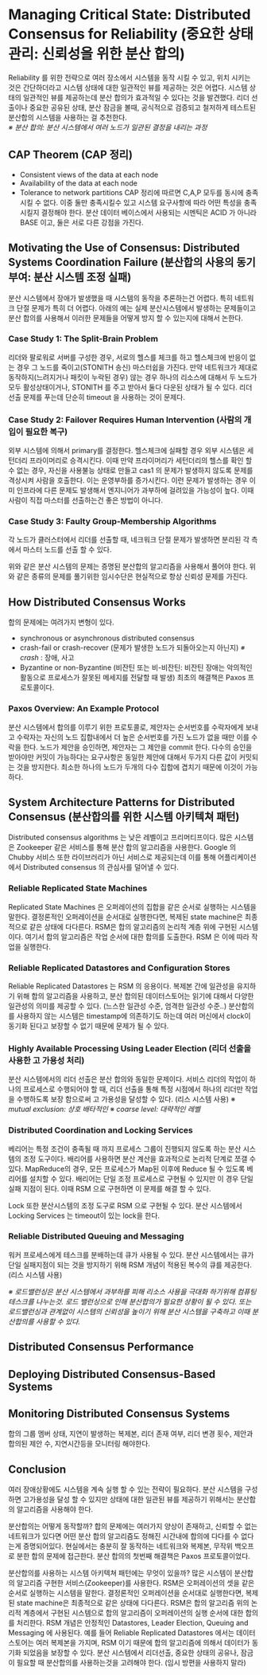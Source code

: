 # Managing Critical State: Distributed Consensus for Reliability (중요한 상태 관리: 신뢰성을 위한 분산 합의)

Reliability 를 위한 전략으로 여러 장소에서 시스템을 동작 시킬 수 있고, 위치 시키는 것은 간단하더라고 시스템 상태에 대한 일관적인 뷰를 제공하는 것은 어렵다.
시스템 상태의 일관적인 뷰를 제공하는데 분산 합의가 효과적일 수 있다는 것을 발견했다.
리더 선출이나 중요한 공유된 상태, 분산 잠금을 볼때, 공식적으로 검증되고 철저하게 테스트된 분산합의 시스템을 사용하는 걸 추천한다.  
_※ 분산 합의: 분산 시스템에서 여러 노드가 일관된 결정을 내리는 과정_


## CAP Theorem (CAP 정리)
- Consistent views of the data at each node
- Availability of the data at each node
- Tolerance to network partitions
CAP 정리에 따르면 C,A,P 모두를 동시에 충족시킬 수 없다. 이중 둘만 충족시킬수 있고 시스템 요구사항에 따라 어떤 특성을 충족시킬지 결정해야 한다.
분산 데이터 베이스에서 사용되는 시멘틱은 ACID 가 아니라 BASE 이고, 둘은 서로 다른 강점을 가진다. 


## Motivating the Use of Consensus: Distributed Systems Coordination Failure (분산합의 사용의 동기부여: 분산 시스템 조정 실패)
분산 시스템에서 장애가 발생했을 때 시스템의 동작을 추론하는건 어렵다. 특히 네트워크 단절 문제가 특히 더 어렵다.
아래의 예는 실제 분산시스템에서 발생하는 문제들이고 분산 합의를 사용해서 이러한 문제들을 어떻게 방지 할 수 있는지에 대해서 논한다.

### Case Study 1: The Split-Brain Problem
리더와 팔로워로 서버를 구성한 경우, 서로의 헬스를 체크를 하고 헬스체크에 반응이 없는 경우 그 노드를 죽이고(STONITH 송신) 마스터쉽을 가진다.
만약 네트워크가 제대로 동작하지(느려지거나 패킷이 누락된 경우) 않는 경우 하나의 리소스에 대해서 두 노드가 모두 활성상태이거나,
STONITH 를 주고 받아서 둘다 다운된 상태가 될 수 있다.
리더 선출 문제를 푸는데 단순히 timeout 을 사용하는 것이 문제다.

### Case Study 2: Failover Requires Human Intervention (사람의 개입이 필요한 복구)
외부 시스템에 의해서 primary를 결정한다. 헬스체크에 실패할 경우 외부 시스템은 세턴더리 프라이머리로 승격시킨다.
이때 만약 프라이머리가 세턴더리의 헬스를 확인 할 수 없는 경우, 자신을 사용불능 상태로 만들고 cas1 의 문제가 발생하지 않도록 문제를 격상시켜 사람을 호출한다.
이는 운영부하를 증가시킨다. 이런 문제가 발생하는 경우 이미 인프라에 다른 문제도 발생해서 엔지니어가 과부하에 걸려있을 가능성이 높다.
이때 사람이 직접 마스터를 선출하는건 좋은 방법이 아니다.

### Case Study 3: Faulty Group-Membership Algorithms
각 노드가 클러스터에서 리더를 선출할 때, 네크워크 단절 문제가 발생하면 분리된 각 측에서 마스터 노드를 선출 할 수 있다.

위와 같은 분산 시스템의 문제는 증명된 분산합의 알고리즘을 사용해서 풀어야 한다.
위와 같은 종류의 문제를 풀기위한 임시수단은 현실적으로 항상 신뢰성 문제를 가진다.

## How Distributed Consensus Works
합의 문제에는 여려가지 변형이 있다.
- synchronous or asynchronous distributed consensus
- crash-fail or crash-recover (문제가 발생한 노드가 되돌아오는지 아닌지)
_※ crash_ : 장애, 사고
- Byzantine or non-Byzantine (비잔틴 또는 비-비잔틴: 비잔틴 장애는 악의적인 활동으로 프로세스가 잘못된 메세지를 전달할 때 발생)
최초의 해결책은 Paxos 프로토콜이다.

### Paxos Overview: An Example Protocol
분산 시스템에서 합의를 이루기 위한 프로토콜로, 제안자는 순서번호를 수락자에게 보내고
수락자는 자신의 노드 집합내에서 더 높은 순서번호를 가진 노드가 없을 때만 이를 수락을 한다.
노드가 제안을 승인하면, 제안자는 그 제안을 commit 한다.
다수의 승인을 받아야만 커밋이 가능하다는 요구사항은 동일한 제안에 대해서 두가지 다른 값이 커밋되는 것을 방지한다.
최소한 하나의 노드가 두개의 다수 집합에 겹치기 때문에 이것이 가능하다.


## System Architecture Patterns for Distributed Consensus (분산합의를 위한 시스템 아키텍쳐 패턴)
Distributed consensus algorithms 는 낮은 레벨이고 프리머티프이다.
많은 시스템은 Zookeeper 같은 서비스를 통해 분산 합의 알고리즘을 사용한다.
Google 의 Chubby 서비스 또한 라이브러리가 아닌 서비스로 제공되는데 이를 통해 어플리케이션에서
Distributed consensus 의 관심사를 덜어낼 수 있다.


### Reliable Replicated State Machines
Replicated State Machines 은 오퍼레이션의 집합을 같은 순서로 실행하는 시스템을 말한다.
결정론적인 오퍼레이션을 순서대로 실행한다면, 복제된 state machine은 최종적으로 같은 상태에 다다른다.
RSM은 합의 알고리즘의 논리적 계층 위에 구현된 시스템 이다.
여기서 합의 알고리즘은 작업 순서에 대한 합의를 도출한다. RSM 은 이에 따라 작업을 실행한다.

### Reliable Replicated Datastores and Configuration Stores
Reliable Replicated Datastores 는 RSM 의 응용이다.
복제본 간에 일관성을 유지하기 위해 합의 알고리즘을 사용하고, 분산 합의된 데이터스토어는 읽기에 대해서 다양한 일관성의 의미를 제공할 수 있다.
(느스한 일관성 수준, 엄격한 일관성 수준..)
분산합의를 사용하지 않는 시스템은 timestamp에 의존하기도 하는데 여러 머신에서 clock이 동기화 된다고 보장할 수 없기 때문에 문제가 될 수 있다.

### Highly Available Processing Using Leader Election (리더 선출을 사용한 고 가용성 처리)
분산 시스템에서의 리더 선출은 분산 합의와 동일한 문제이다.
서비스 리더의 작업이 하나의 프로세스로 수행되어야 할 때, 리더 선출을 통해 특정 시점에서 하나의 리더만 작업을 수행하도록 보장 함으로써 고 가용성을 달성할 수 있다.
(리스 시스템 사용)
※ _mutual exclusion: 상호 배타적인_
※ _coarse level: 대략적인 레벨_

### Distributed Coordination and Locking Services
베리어는 특정 조건이 충족될 때 까지 프로세스 그룹이 진행되지 않도록 하는 분산 시스템의 조정 도구이다.
배리어를 사용하면 분산 계산을 효과적으로 논리적 단계로 쪼갤 수 있다. 
MapReduce의 경우, 모든 프로세스가 Map된 이후에 Reduce 될 수 있도록 베리어를 설치할 수 있다.
배리어는 단일 조정 프로세스로 구현될 수 있지만 이 경우 단일 실패 지점이 된다.
이때 RSM 으로 구현하면 이 문제를 해결 할 수 있다.

Lock 또한 분산시스템의 조정 도구로 RSM 으로 구현될 수 있다.
분산 시스템에서 Locking Services 는 timeout이 있는 lock을 한다.

### Reliable Distributed Queuing and Messaging
워커 프로세스에게 테스크를 분배하는데 큐가 사용될 수 있다.
분산 시스템에서는 큐가 단일 실패지점이 되는 것을 방지하기 위해 RSM 개념이 적용된 복수의 큐를 제공한다.
(리스 시스템 사용)


_※ 로드밸런싱은 분산 시스템에서 과부하를 피해 리소스 사용을 극대화 하기위해 컴퓨팅 테스크를 나누는것. 로드 밸런싱으로 인해 분산합의가 필요한 상황이 될 수 있다._
_또는 로드밸런싱과 관계없이 시스템의 신뢰성을 높이기 위해 분산 시스템을 구축하고 이때 분산합의를 사용할 수 있다._


## Distributed Consensus Performance


## Deploying Distributed Consensus-Based Systems


## Monitoring Distributed Consensus Systems
합의 그룹 멤버 상태, 지연이 발생하는 복제본, 리더 존재 여부, 리더 변경 횟수, 제안과 합의된 제안 수, 지연시간등을 모니터링 해야한다.

## Conclusion
여러 장애상황에도 시스템을 계속 실행 할 수 있는 전략이 필요하다. 분산 시스템을 구성하면 고가용성을 달성 할 수 있지만
상태에 대한 일관된 뷰를 제공하기 위해서는 분산합의 알고리즘을 사용해야 한다.

분산합의는 어떻게 동작할까?
합의 문제에는 여러가지 양상이 존재하고, 신뢰할 수 없는 네트워크가 있다면 어떤 분산 합의 알고리즘도 정해진 시간내에 합의에 다다를 수 없다는게 증명되어있다.
현실에서는 충분히 잘 동작하는 네트워크와 복제본, 무작위 백오프로 분한 합의 문제에 접근한다.
분산 합의의 첫번째 해결책은 Paxos 프로토콜이었다.

분산합의를 사용하는 시스템 아키텍쳐 패턴에는 무엇이 있을까? 
많은 시스템이 분산합의 알고리즘 구현한 서비스(Zookeeper)를 사용한다.
RSM은 오퍼레이션의 셋을 같은 순서로 실행하는 시스템을 말한다. 결정론적인 오퍼레이션을 순서대로 실행한다면, 복제된 state machine은 최종적으로 같은 상태에 다다른다.
RSM은 합의 알고리즘 위의 논리적 계층에서 구현된 시스템으로 합의 알고리즘이 오퍼레이션의 실행 순서에 대한 합의를 처리한다.
RSM 개념은 안정적인 Datastores, Leader Election, Queuing and Messaging 에 사용된다.
예를 들어 Reliable Replicated Datastores 에서는 데이터 스토어는 여러 복제본을 가지며, RSM 이기 때문에 합의 알고리즘에 의해서 데이터가 동기화 되었음을 보장할 수 있다.
분산 시스템에서 리더선출, 중요한 상태의 공유나, 잠금이 필요할 때 분산합의를 사용하는것을 고려해야 한다. (임시 방편을 사용하지 말라)